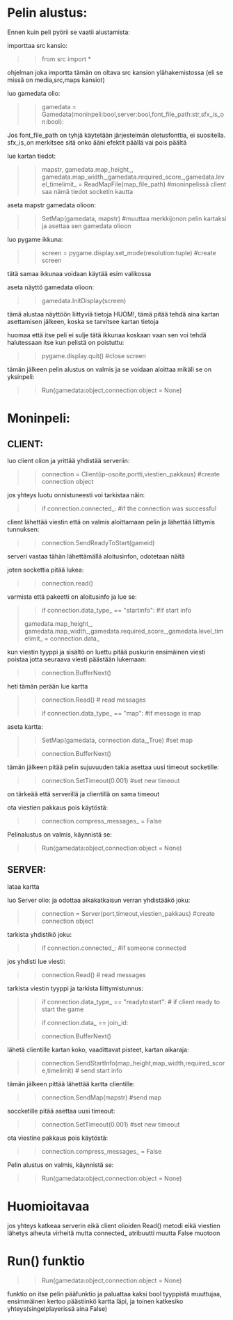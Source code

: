 


# Pelin alustus:

Ennen kuin peli pyörii se vaatii alustamista:

importtaa src kansio:
>> from src import *

ohjelman joka importta tämän on oltava src kansion ylähakemistossa
(eli se missä on media,src,maps kansiot)




luo gamedata olio:
>> gamedata = Gamedata(moninpeli:bool,server:bool,font_file_path:str,sfx_is_on:bool):

Jos font_file_path on tyhjä käytetään järjestelmän oletusfonttia, ei suositella.
sfx_is_on merkitsee sitä onko ääni efektit päällä vai pois päältä


lue kartan tiedot:
>> mapstr, gamedata.map_height_, gamedata.map_width_,gamedata.required_score_,gamedata.level_timelimit_ = ReadMapFile(map_file_path) #moninpelissä client saa nämä tiedot socketin kautta

aseta mapstr gamedata olioon:
>> SetMap(gamedata, mapstr) #muuttaa merkkijonon pelin kartaksi ja asettaa sen gamedata olioon


luo pygame ikkuna:
>>  screen = pygame.display.set_mode(resolution:tuple) #create screen

tätä samaa ikkunaa voidaan käytää esim valikossa

aseta näyttö gamedata olioon:

>> gamedata.InitDisplay(screen)

tämä alustaa näyttöön liittyviä tietoja
HUOM!, tämä pitää tehdä aina kartan asettamisen jälkeen, koska se tarvitsee kartan tietoja



huomaa että itse peli ei sulje tätä ikkunaa koskaan vaan sen voi tehdä halutessaan itse kun pelistä on poistuttu:
>> pygame.display.quit() #close screen






tämän jälkeen pelin alustus on valmis ja se voidaan aloittaa mikäli se on yksinpeli:
>> Run(gamedata:object,connection:object = None)



# Moninpeli:


## CLIENT:

luo client olion ja yrittää yhdistää serveriin:
>> connection = Client(ip-osoite,portti,viestien_pakkaus)  #create connection object


jos yhteys luotu onnistuneesti
voi tarkistaa näin:
>> if connection.connected_: #if the connection was successful

client lähettää viestin että on valmis aloittamaan pelin ja lähettää liittymis tunnuksen:
>> connection.SendReadyToStart(gameid)



serveri vastaa tähän lähettämällä aloitusinfon, odotetaan näitä

joten sockettia pitää lukea:

>> connection.read()

varmista että pakeetti on aloitusinfo ja lue se:
>> if connection.data_type_ == "startinfo":  #if start info
>
> gamedata.map_height_, gamedata.map_width_,gamedata.required_score_,gamedata.level_timelimit_ = connection.data_ 

kun viestin tyyppi ja sisältö on luettu pitää puskurin ensimäinen viesti poistaa jotta seuraava viesti päästään lukemaan:

>> connection.BufferNext() 


heti tämän perään lue kartta
>> connection.Read()  # read messages
> 
>> if connection.data_type_ == "map":  #if message is map

aseta kartta:
>> SetMap(gamedata, connection.data_,True)  #set map
>
>> connection.BufferNext() 

tämän jälkeen pitää pelin sujuvuuden takia asettaa uusi timeout socketille:
>> connection.SetTimeout(0.001) #set new timeout

on tärkeää että serverillä ja clientillä on sama timeout 

ota viestien pakkaus pois käytöstä:
>> connection.compress_messages_ = False


Pelinalustus on valmis, käynnistä se:
>> Run(gamedata:object,connection:object = None)


## SERVER:
lataa kartta

luo Server olio:
ja odottaa aikakatkaisun verran yhdistääkö joku:

>> connection = Server(port,timeout,viestien_pakkaus) #create connection object

tarkista yhdistikö joku:
>> if connection.connected_: #if someone connected


jos yhdisti lue viesti:
 >> connection.Read()  # read messages

tarkista viestin tyyppi ja tarkista liittymistunnus:

>> if connection.data_type_ == "readytostart":  # if client ready to start the game 
> 
>> if connection.data_ == join_id:
>
>> connection.BufferNext() 

lähetä clientille kartan koko, vaadittavat pisteet, kartan aikaraja:

>> connection.SendStartInfo(map_height,map_width,required_score,timelimit)  # send start info

tämän jälkeen pittää lähettää kartta clientille:
>> connection.SendMap(mapstr)  #send map



soccketille pitää asettaa uusi timeout:
>> connection.SetTimeout(0.001) #set new timeout


ota viestine pakkaus pois käytöstä:
>> connection.compress_messages_ = False


Pelin alustus on valmis, käynnistä se:
>> Run(gamedata:object,connection:object = None)




# Huomioitavaa
jos yhteys katkeaa serverin eikä client olioiden Read() metodi eikä viestien lähetys aiheuta virheitä
mutta connected_ atribuutti muutta False muotoon



# Run() funktio

>> Run(gamedata:object,connection:object = None)

funktio on itse pelin pääfunktio ja paluattaa kaksi bool tyyppistä muuttujaa, ensimmäinen kertoo päästiinkö kartta läpi, ja toinen katkesiko yhteys(singelplayerissä aina False)














